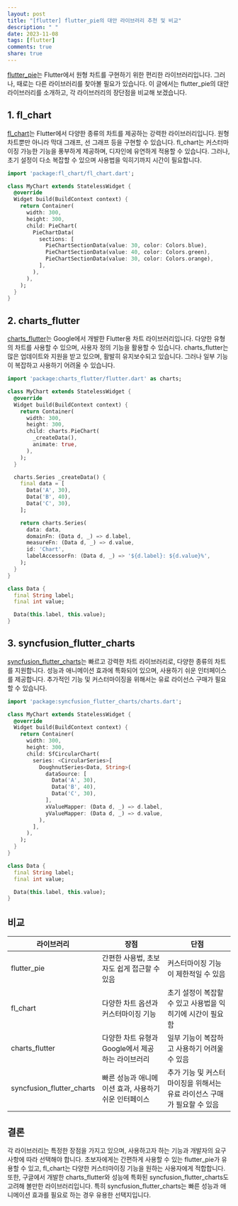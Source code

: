 ```yaml
---
layout: post
title: "[flutter] flutter_pie의 대안 라이브러리 추천 및 비교"
description: " "
date: 2023-11-08
tags: [flutter]
comments: true
share: true
---
```


[flutter_pie](https://pub.dev/packages/flutter_pie)는 Flutter에서 원형 차트를 구현하기 위한 편리한 라이브러리입니다. 그러나, 때로는 다른 라이브러리를 찾아볼 필요가 있습니다. 이 글에서는 flutter_pie의 대안 라이브러리를 소개하고, 각 라이브러리의 장단점을 비교해 보겠습니다.

## 1. fl_chart

[fl_chart](https://pub.dev/packages/fl_chart)는 Flutter에서 다양한 종류의 차트를 제공하는 강력한 라이브러리입니다. 원형 차트뿐만 아니라 막대 그래프, 선 그래프 등을 구현할 수 있습니다. fl_chart는 커스터마이징 가능한 기능을 풍부하게 제공하며, 디자인에 유연하게 적용할 수 있습니다. 그러나, 초기 설정이 다소 복잡할 수 있으며 사용법을 익히기까지 시간이 필요합니다.

```dart
import 'package:fl_chart/fl_chart.dart';

class MyChart extends StatelessWidget {
  @override
  Widget build(BuildContext context) {
    return Container(
      width: 300,
      height: 300,
      child: PieChart(
        PieChartData(
          sections: [
            PieChartSectionData(value: 30, color: Colors.blue),
            PieChartSectionData(value: 40, color: Colors.green),
            PieChartSectionData(value: 30, color: Colors.orange),
          ],
        ),
      ),
    );
  }
}
```

## 2. charts_flutter

[charts_flutter](https://pub.dev/packages/charts_flutter)는 Google에서 개발한 Flutter용 차트 라이브러리입니다. 다양한 유형의 차트를 사용할 수 있으며, 사용자 정의 기능을 활용할 수 있습니다. charts_flutter는 많은 업데이트와 지원을 받고 있으며, 활발히 유지보수되고 있습니다. 그러나 일부 기능이 복잡하고 사용하기 어려울 수 있습니다.

```dart
import 'package:charts_flutter/flutter.dart' as charts;

class MyChart extends StatelessWidget {
  @override
  Widget build(BuildContext context) {
    return Container(
      width: 300,
      height: 300,
      child: charts.PieChart(
        _createData(),
        animate: true,
      ),
    );
  }

  charts.Series _createData() {
    final data = [
      Data('A', 30),
      Data('B', 40),
      Data('C', 30),
    ];

    return charts.Series(
      data: data,
      domainFn: (Data d, _) => d.label,
      measureFn: (Data d, _) => d.value,
      id: 'Chart',
      labelAccessorFn: (Data d, _) => '${d.label}: ${d.value}%',
    );
  }
}

class Data {
  final String label;
  final int value;

  Data(this.label, this.value);
}
```

## 3. syncfusion_flutter_charts

[syncfusion_flutter_charts](https://pub.dev/packages/syncfusion_flutter_charts)는 빠르고 강력한 차트 라이브러리로, 다양한 종류의 차트를 지원합니다. 성능과 애니메이션 효과에 특화되어 있으며, 사용하기 쉬운 인터페이스를 제공합니다. 추가적인 기능 및 커스터마이징을 위해서는 유료 라이선스 구매가 필요할 수 있습니다.

```dart
import 'package:syncfusion_flutter_charts/charts.dart';

class MyChart extends StatelessWidget {
  @override
  Widget build(BuildContext context) {
    return Container(
      width: 300,
      height: 300,
      child: SfCircularChart(
        series: <CircularSeries>[
          DoughnutSeries<Data, String>(
            dataSource: [
              Data('A', 30),
              Data('B', 40),
              Data('C', 30),
            ],
            xValueMapper: (Data d, _) => d.label,
            yValueMapper: (Data d, _) => d.value,
          ),
        ],
      ),
    );
  }
}

class Data {
  final String label;
  final int value;

  Data(this.label, this.value);
}
```

## 비교

| 라이브러리                 | 장점                                                          | 단점                                                      |
| ---------------------- | ----------------------------------------------------------- | ------------------------------------------------------- |
| flutter_pie            | 간편한 사용법, 초보자도 쉽게 접근할 수 있음                            | 커스터마이징 기능이 제한적일 수 있음                                    |
| fl_chart               | 다양한 차트 옵션과 커스터마이징 기능                                    | 초기 설정이 복잡할 수 있고 사용법을 익히기에 시간이 필요함                      |
| charts_flutter         | 다양한 차트 유형과 Google에서 제공하는 라이브러리                          | 일부 기능이 복잡하고 사용하기 어려울 수 있음                                |
| syncfusion_flutter_charts | 빠른 성능과 애니메이션 효과, 사용하기 쉬운 인터페이스                         | 추가 기능 및 커스터마이징을 위해서는 유료 라이선스 구매가 필요할 수 있음 |

## 결론

각 라이브러리는 특정한 장점을 가지고 있으며, 사용하고자 하는 기능과 개발자의 요구사항에 따라 선택해야 합니다. 초보자에게는 간편하게 사용할 수 있는 flutter_pie가 유용할 수 있고, fl_chart는 다양한 커스터마이징 기능을 원하는 사용자에게 적합합니다. 또한, 구글에서 개발한 charts_flutter와 성능에 특화된 syncfusion_flutter_charts도 고려해 볼만한 라이브러리입니다. 특히 syncfusion_flutter_charts는 빠른 성능과 애니메이션 효과를 필요로 하는 경우 유용한 선택지입니다.